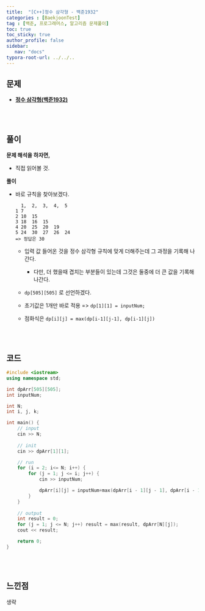 ```yaml
---
title:  "[C++]정수 삼각형 - 백준1932"
categories : [BaekjoonTest]
tag : [백준, 프로그래머스, 알고리즘 문제풀이]
toc: true
toc_sticky: true
author_profile: false
sidebar:
   nav: "docs"
typora-root-url: ../../..
---
```




## 문제

* **[정수 삼각형(백준1932)](https://www.acmicpc.net/problem/1932)**

<br><br>

## 풀이

**문제 해석을 하자면,**

* 직접 읽어볼 것.



**풀이**

* 바로 규칙을 찾아보겠다.

  ```
  	1,	2,	3,	4,	5
  1	7
  2	10	15
  3	18	16	15
  4	20	25	20	19
  5	24	30	27	26	24
  => 정답은 30
  ```

  * 입력 값 들어온 것을 정수 삼각형 규칙에 맞게 더해주는데 그 과정을 기록해 나간다.
    * 다만, 더 했을때 겹치는 부분들이 있는데 그것은 둘중에 더 큰 값을 기록해나간다.

  * `dp[505][505]` 로 선언하겠다.
  * 초기값은 1개만 바로 적용 => `dp[1][1] = inputNum;`
  * 점화식은 `dp[i][j] = max(dp[i-1][j-1], dp[i-1][j])`




<br><br>

## 코드

```c++
#include <iostream>
using namespace std;

int dpArr[505][505];
int inputNum;

int N;
int i, j, k;

int main() {
	// input
	cin >> N;
	
	// init
	cin >> dpArr[1][1];

	// run
	for (i = 2; i<= N; i++) {
		for (j = 1; j <= i; j++) {
			cin >> inputNum;

			dpArr[i][j] = inputNum+max(dpArr[i - 1][j - 1], dpArr[i - 1][j]);
		}
	}
	
	// output
	int result = 0;
	for (j = 1; j <= N; j++) result = max(result, dpArr[N][j]);
	cout << result;

	return 0;
}
```

<br><br>

## 느낀점

생략
